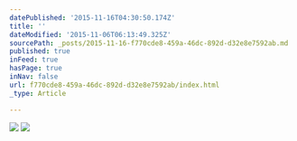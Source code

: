 ```yaml
---
datePublished: '2015-11-16T04:30:50.174Z'
title: ''
dateModified: '2015-11-06T06:13:49.325Z'
sourcePath: _posts/2015-11-16-f770cde8-459a-46dc-892d-d32e8e7592ab.md
published: true
inFeed: true
hasPage: true
inNav: false
url: f770cde8-459a-46dc-892d-d32e8e7592ab/index.html
_type: Article

---
```

![](https://38.media.tumblr.com/36730887c1cb0942941c56f542f6a9d6/tumblr_nrjxei70l31ux2dlyo1_400.gif)
![](https://38.media.tumblr.com/814e6ef41fb063f1a0ee2cfed86aa91f/tumblr_nqjw8x4qGB1tod76fo1_400.gif)